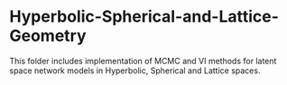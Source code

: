 # Hyperbolic-Spherical-and-Lattice-Geometry
This folder includes implementation of MCMC and VI methods for latent space network models in Hyperbolic, Spherical and Lattice spaces.
